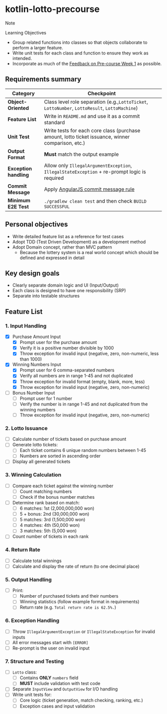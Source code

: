 # kotlin-lotto-precourse

> [!NOTE]
> 
> Learning Objectives
> - Group related functions into classes so that objects collaborate to perform a larger feature.
> - Write unit tests for each class and function to ensure they work as intended.
> - Incorporate as much of the [Feedback on Pre-course Week 1](https://docs.google.com/document/d/1MXczCggC5-mYRzbgcAIDVec4xaTMojIh3vHLGwhTMgQ/edit?usp=sharing) as possible.

## Requirements summary

| Category               | Checkpoint                                                                                        |
|------------------------|---------------------------------------------------------------------------------------------------|
| **Object-Oriented**    | Class level role separation (e.g.,`LottoTicket`, `LottoNumber`, `LottoResult`, `LottoMachine`)    |
| **Feature List**       | Write in `README.md` and use it as a commit standard                                              |
| **Unit Test**          | Write tests for each core class (purchase amount, lotto ticket issuance, winner comparison, etc.) |
| **Output Format**      | **Must** match the output example                                                                 |
| **Exception handling** | Allow only `IllegalArgumentException`, `IllegalStateException` + re-prompt logic is required      |
| **Commit Message**     | Apply [AngularJS commit message rule](https://gist.github.com/stephenparish/9941e89d80e2bc58a153) |
| **Minimum E2E Test**   | `./gradlew clean test` and then check `BUILD SUCCESSFUL`                                          |


## Personal objectives

- Write detailed feature list as a reference for test cases
- Adopt TDD (Test Driven Development) as a development method
- Adopt Domain concept, rather than MVC pattern
  - Because the lottery system is a real world concept which should be defined and expressed in detail


## Key design goals

- Clearly separate domain logic and UI (Input/Output)
- Each class is designed to have one responsibility (SRP)
- Separate into testable structures


## Feature List

### 1. Input Handling
- [x] Purchase Amount Input
  - [x] Prompt user for the purchase amount
  - [x] Verify it is a positive number divisible by 1000
  - [x] Throw exception for invalid input (negative, zero, non-numeric, less than 1000)
- [x] Winning Numbers Input
  - [x] Prompt user for 6 comma-separated numbers
  - [x] Verify all numbers are in range 1-45 and not duplicated
  - [x] Throw exception for invalid format (empty, blank, more, less)
  - [x] Throw exception for invalid input (negative, zero, non-numeric)
- [ ] Bonus Number Input
  - [ ] Prompt user for 1 number
  - [ ] Verify the number is in range 1-45 and not duplicated from the winning numbers
  - [ ] Throw exception for invalid input (negative, zero, non-numeric)

### 2. Lotto Issuance
- [ ] Calculate number of tickets based on purchase amount
- [ ] Generate lotto tickets:
  - [ ] Each ticket contains 6 unique random numbers between 1-45
  - [ ] Numbers are sorted in ascending order
- [ ] Display all generated tickets

### 3. Winning Calculation
- [ ] Compare each ticket against the winning number
  - [ ] Count matching numbers
  - [ ] Check if the bonus number matches
- [ ] Determine rank based on match:
  - [ ] 6 matches: 1st (2,000,000,000 won)
  - [ ] 5 + bonus: 2nd (30,000,000 won)
  - [ ] 5 matches: 3rd (1,500,000 won) 
  - [ ] 4 matches: 4th (50,000 won)
  - [ ] 3 matches: 5th (5,000 won)
- [ ] Count number of tickets in each rank

### 4. Return Rate
- [ ] Calculate total winnings
- [ ] Calculate and display the rate of return (to one decimal place)

### 5. Output Handling
- [ ] Print: 
  - [ ] Number of purchased tickets and their numbers
  - [ ] Winning statistics (follow example format in requirements)
  - [ ] Return rate (e.g. `Total return rate is 62.5%.`)

### 6. Exception Handling
- [ ] Throw `IllegalArgumentException` or `IllegalStateException` for invalid inputs
- [ ] All error messages start with `[ERROR]`
- [ ] Re-prompt is the user on invalid input

### 7. Structure and Testing
- [ ] `Lotto` class: 
  - [ ] Contains **ONLY** `numbers` field
  - [ ] **MUST** include validation with test code
- [ ] Separate `InputView` and `OutputView` for I/O handling
- [ ] Write unit tests for:
  - [ ] Core logic (ticket generation, match checking, ranking, etc.)
  - [ ] Exception cases and input validation

